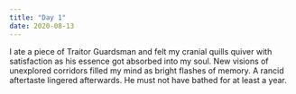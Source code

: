 ```yaml
---
title: "Day 1"
date: 2020-08-13
---
```

I ate a piece of Traitor Guardsman and felt my cranial quills quiver with satisfaction as his essence got absorbed into my soul. New visions of unexplored corridors filled my mind as bright flashes of memory. A rancid aftertaste lingered afterwards. He must not have bathed for at least a year. 

